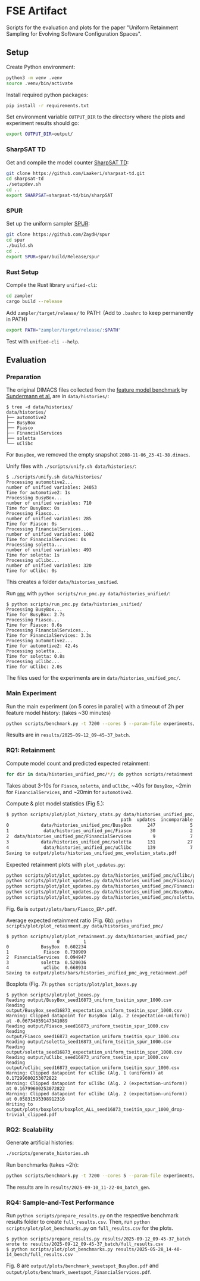 # FSE Artifact

Scripts for the evaluation and plots for the paper "Uniform Retainment Sampling for Evolving Software Configuration Spaces".

## Setup
Create Python environment:
```sh
python3 -m venv .venv
source .venv/bin/activate
```
Install required python packages:
```sh
pip install -r requirements.txt
```
Set environment variable `OUTPUT_DIR` to the directory where the plots and experiment results should go:
```sh
export OUTPUT_DIR=output/
```

### SharpSAT TD
Get and compile the model counter [SharpSAT TD](https://github.com/Laakeri/sharpsat-td):
```sh
git clone https://github.com/Laakeri/sharpsat-td.git
cd sharpsat-td
./setupdev.sh
cd ..
export SHARPSAT=sharpsat-td/bin/sharpSAT
```

### SPUR
Set up the uniform sampler [SPUR](https://github.com/ZaydH/spur):
```sh
git clone https://github.com/ZaydH/spur
cd spur
./build.sh
cd ..
export SPUR=spur/build/Release/spur
```

### Rust Setup
Compile the Rust library `unified-cli`:
```sh
cd zampler
cargo build --release
```
Add `zampler/target/release/` to PATH: (Add to `.bashrc` to keep permanently in PATH)
```sh
export PATH="zampler/target/release/:$PATH"
```
Test with `unified-cli --help`.

## Evaluation

### Preparation
The original DIMACS files collected from the [feature model benchmark](https://github.com/SoftVarE-Group/feature-model-benchmark) by [Sundermann et al.](https://dl.acm.org/doi/abs/10.1145/3646548.3672590) are in `data/histories/`:
```
$ tree -d data/histories/
data/histories/
├── automotive2
├── BusyBox
├── Fiasco
├── FinancialServices
├── soletta
└── uClibc
```
For `BusyBox`, we removed the empty snapshot `2008-11-06_23-41-38.dimacs`.

Unify files with `./scripts/unify.sh data/histories/`:
```
$ ./scripts/unify.sh data/histories/
Processing automotive2...
number of unified variables: 24053
Time for automotive2: 1s
Processing BusyBox...
number of unified variables: 710
Time for BusyBox: 0s
Processing Fiasco...
number of unified variables: 285
Time for Fiasco: 0s
Processing FinancialServices...
number of unified variables: 1082
Time for FinancialServices: 0s
Processing soletta...
number of unified variables: 493
Time for soletta: 1s
Processing uClibc...
number of unified variables: 320
Time for uClibc: 0s
```
This creates a folder `data/histories_unified`.

Run [`pmc`](https://www.cril.univ-artois.fr/KC/pmc.html) with `python scripts/run_pmc.py data/histories_unified/`: 
```
$ python scripts/run_pmc.py data/histories_unified/
Processing BusyBox...
Time for BusyBox: 2.7s
Processing Fiasco...
Time for Fiasco: 0.6s
Processing FinancialServices...
Time for FinancialServices: 3.3s
Processing automotive2...
Time for automotive2: 42.4s
Processing soletta...
Time for soletta: 0.8s
Processing uClibc...
Time for uClibc: 2.0s
```

The files used for the experiments are in `data/histories_unified_pmc/`.


### Main Experiment

Run the main experiment (on 5 cores in parallel) with a timeout of 2h per feature model history: (takes ~30 minutes)
```sh
python scripts/benchmark.py -t 7200 --cores 5 --param-file experiments/params.txt --batch-file experiments/batch.txt -- python scripts/history_sampling.py -n 1000 --csv
```
Results are in `results/2025-09-12_09-45-37_batch`.


### RQ1: Retainment
Compute model count and predicted expected retainment:
```sh
for dir in data/histories_unified_pmc/*/; do python scripts/retainment.py "$dir"; done
```
<!-- python scripts/retainment.py data/histories_unified_pmc/Fiasco/
python scripts/retainment.py data/histories_unified_pmc/BusyBox 
python scripts/retainment.py data/histories_unified_pmc/soletta 
python scripts/retainment.py data/histories_unified_pmc/uClibc 
python scripts/retainment.py data/histories_unified_pmc/FinancialServices
python scripts/retainment.py data/histories_unified_pmc/automotive2 -->
Takes about 3-10s for `Fiasco`, `soletta`, and `uClibc`, ~40s for `BusyBox`, ~2min for `FinancialServices`, and ~20min for `automotive2`.

Compute & plot model statistics (Fig 5.):
```sh
$ python scripts/plot/plot_history_stats.py data/histories_unified_pmc/
                                           path  updates  incomparable  unchanged  generalization  specialization  changed
0            data/histories_unified_pmc/BusyBox      247             5         63             125              24       30
1             data/histories_unified_pmc/Fiasco       30             2          1               4               4       19
2  data/histories_unified_pmc/FinancialServices        9             7          0               0               0        2
3            data/histories_unified_pmc/soletta      131            27         25              36               9       34
4             data/histories_unified_pmc/uClibc      139             7         25              44              23       40
Saving to output/plots/histories_unified_pmc_evolution_stats.pdf
```

Expected retainment plots with `plot_updates.py`:
```sh
python scripts/plot/plot_updates.py data/histories_unified_pmc/uClibc/pairs.csv uClibc
python scripts/plot/plot_updates.py data/histories_unified_pmc/Fiasco/pairs.csv Fiasco 5
python scripts/plot/plot_updates.py data/histories_unified_pmc/FinancialServices/pairs.csv FinancialServices 5
python scripts/plot/plot_updates.py data/histories_unified_pmc/BusyBox/pairs.csv BusyBox
python scripts/plot/plot_updates.py data/histories_unified_pmc/soletta/pairs.csv Soletta
```
Fig. 6a is `output/plots/bars/Fiasco_ER*.pdf`.

Average expected retainment ratio (Fig. 6b): `python scripts/plot/plot_retainment.py data/histories_unified_pmc/`
```
$ python scripts/plot/plot_retainment.py data/histories_unified_pmc/
                   0         1
0            BusyBox  0.602234
1             Fiasco  0.730909
2  FinancialServices  0.094947
3            soletta  0.520036
4             uClibc  0.668934
Saving to output/plots/bars/histories_unified_pmc_avg_retainment.pdf
```


Boxplots (Fig. 7): `python scripts/plot/plot_boxes.py`
```
$ python scripts/plot/plot_boxes.py
Reading output/BusyBox_seed16873_uniform_tseitin_spur_1000.csv
Reading output/BusyBox_seed16873_expectation_uniform_tseitin_spur_1000.csv
Warning: Clipped datapoint for BusyBox (Alg. 2 (expectation-uniform)) at -0.06734059147341089
Reading output/Fiasco_seed16873_uniform_tseitin_spur_1000.csv
Reading output/Fiasco_seed16873_expectation_uniform_tseitin_spur_1000.csv
Reading output/soletta_seed16873_uniform_tseitin_spur_1000.csv
Reading output/soletta_seed16873_expectation_uniform_tseitin_spur_1000.csv
Reading output/uClibc_seed16873_uniform_tseitin_spur_1000.csv
Reading output/uClibc_seed16873_expectation_uniform_tseitin_spur_1000.csv
Warning: Clipped datapoint for uClibc (Alg. 1 (uniform)) at 0.17299600253072822
Warning: Clipped datapoint for uClibc (Alg. 2 (expectation-uniform)) at 0.16799600253072822
Warning: Clipped datapoint for uClibc (Alg. 2 (expectation-uniform)) at 0.05831595398912316
Writing to output/plots/boxplots/boxplot_ALL_seed16873_tseitin_spur_1000_drop-trivial_clipped.pdf
```


### RQ2: Scalability

Generate artificial histories:
```sh
./scripts/generate_histories.sh
```

Run benchmarks (takes ~2h):
```sh
python scripts/benchmark.py -t 7200 --cores 5 --param-file experiments/paramsRQ3.txt --batch-file experiments/batch_gen.txt -- python scripts/history_sampling.py -n 1000 --csv
```

The results are in `results/2025-09-10_11-22-04_batch_gen`.


### RQ4: Sample-and-Test Performance

Run `python scripts/prepare_results.py` on the respective benchmark results folder to create `full_results.csv`.
Then, run `python scripts/plot/plot_benchmarks.py` on `full_results.csv` for the plots.

```
$ python scripts/prepare_results.py results/2025-09-12_09-45-37_batch
wrote to results/2025-09-12_09-45-37_batch/full_results.csv
$ python scripts/plot/plot_benchmarks.py results/2025-05-28_14-40-14_bench/full_results.csv 
```
Fig. 8 are `output/plots/benchmark_sweetspot_BusyBox.pdf` and `output/plots/benchmark_sweetspot_FinancialServices.pdf`.